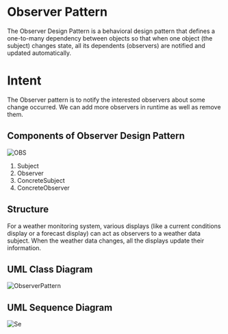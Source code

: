 # Observer Pattern
The Observer Design Pattern is a behavioral design pattern that defines a one-to-many dependency between objects so that when one object (the subject) changes state, all its dependents (observers) are notified and updated automatically.

# Intent
The Observer pattern is to notify the interested observers about some change occurred. We can add more observers in runtime as well as remove them.

## Components of Observer Design Pattern
![OBS](https://github.com/ZaraSam/Dsign-Patterns/assets/136806163/165013da-fa2f-451f-b108-abf45c31ca4c)

1. Subject
2. Observer
3. ConcreteSubject
4. ConcreteObserver



## Structure
For a weather monitoring system, various displays (like a current conditions display or a forecast display) can act as observers to a weather data subject. When the weather data changes, all the displays update their information.


## UML Class Diagram
![ObserverPattern](https://github.com/ZaraSam/Dsign-Patterns/assets/136806163/c45cfc47-d3ad-4945-b953-40c40c9b14e5)


## UML Sequence Diagram
![Se](https://github.com/ZaraSam/Dsign-Patterns/assets/136806163/938a9c29-a179-4f1f-bd9f-f09905f668a9)
